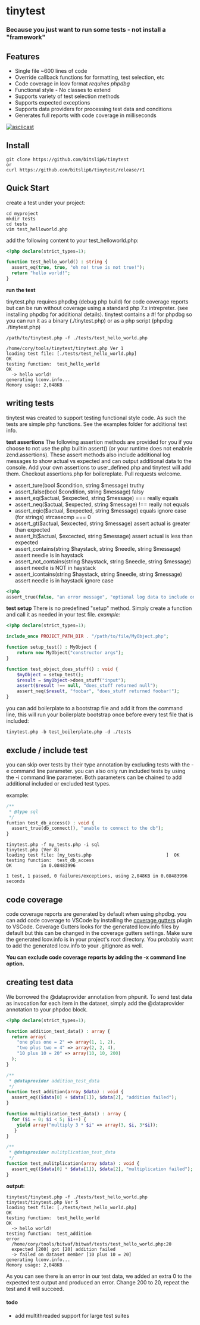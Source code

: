 # tinytest

### Because you just want to run some tests - not install a "framework"

## Features
* Single file ~600 lines of code
* Override callback functions for formatting, test selection, etc
* Code coverage in lcov format _requires phpdbg_
* Functional style - No classes to extend
* Supports variety of test selection methods
* Supports expected exceptions
* Supports data providers for processing test data and conditions
* Generates full reports with code coverage in milliseconds

[![asciicast](https://asciinema.org/a/pEnyZFEObOr2HWStjcM0SRtjb.svg)](https://asciinema.org/a/pEnyZFEObOr2HWStjcM0SRtjb)


## Install
```shell
git clone https://github.com/bitslip6/tinytest
or
curl https://github.com/bitslip6/tinytest/release/r1
```


## Quick Start
create a test under your project:
```shellsession
cd myproject
mkdir tests
cd tests
vim test_helloworld.php
```


add the following content to your test_helloworld.php:
```php
<?php declare(strict_types=1);

function test_hello_world() : string {
  assert_eq(true, true, "oh no! true is not true!");
  return "hello world!";
}
```

**run the test**

tinytest.php requires phpdbg (debug php build) for code coverage reports but can be run without coverage using a standard php 7.x intrepreter.  (see installing phpdbg for additional details). tinytest contains a #! for phpdbg so you can run it as a binary (./tinytest.php) or as a php script (phpdbg ./tinytest.php)

```ShellSession
/path/to/tinytest.php -f ./tests/test_hello_world.php

/home/cory/tools/tinytest/tinytest.php Ver 1
loading test file: [./tests/test_hello_world.php]                    OK
testing function:  test_hello_world                                  OK
  -> hello world!
generating lconv.info...
Memory usage: 2,048KB
```

## writing tests
tinytest was created to support testing functional style code.  As such the tests are simple php functions.
See the examples folder for additional test info.


**test assertions**
The following assertion methods are provided for you if you choose to not use the php builtin assert() (or your runtime does not enabnle zend.assertions).  These assert methods also include additional log messages to show actual vs expected and can output additional data to the console. Add your own assertions to user_defined.php and tinytest will add them.  Checkout assertions.php for boilereplate.  Pull requests welcome.

* assert_ture(bool $condition, string $message)  truthy
* assert_false(bool $condition, string $message) falsy
* assert_eq($actual, $expected, string $message) === really equals
* assert_neq($actual, $expected, string $message) !== really not equals
* assert_eqic($actual, $expected, string $message) equals ignore case (for strings) strcasecmp === 0
* assert_gt($actual, $excected, string $message) assert actual is greater than expected
* assert_lt($actual, $excected, string $message) assert actual is less than expected
* assert_contains(string $haystack, string $needle, string $message) assert needle is in haystack
* assert_not_contains(string $haystack, string $needle, string $message) assert needle is NOT in haystack
* assert_icontains(string $haystack, string $needle, string $message) assert needle is in haystack ignore case

```php
<?php
assert_true(false, "an error message", "optional log data to include on verbose output");
```

**test setup**
There is no predefined "setup" method.  Simply create a function and call it as needed in your test file.
_example:_
```php
<?php declare(strict_types=1);

include_once PROJECT_PATH_DIR . "/path/to/file/MyObject.php";

function setup_test() : MyObject {
    return new MyObject("constructor args");
}

function test_object_does_stuff() : void {
    $myObject = setup_test();
    $result = $myObject->does_stuff("input");
    assert($result !== null, "does_stuff returned null");
    assert_neq($result, "foobar", "does_stuff returned foobar!");
}
```

you can add boilerplate to a bootstrap file and add it from the command line, this will run your boilerplate bootstrap once before every test file that is included:
```shellsession
tinytest.php -b test_boilerplate.php -d ./tests
```

## exclude / include test
you can skip over tests by their type annotation by excluding tests with the -e command line parameter.
you can also only run included tests by using the -i command line parameter.  Both parameters can be chained to add
additional included or excluded test types.

example:
```php
/**
 * @type sql
 */
funtion test_db_access() : void {
  assert_true(db_connect(), "unable to connect to the db");
}
```

```shellsession
tinytest.php -f my_tests.php -i sql
tinytest.php (Ver 8)
loading test file: [my_tests.php                            ]  OK
testing function:  test_db_access                                    OK           in 0.08483996

1 test, 1 passed, 0 failures/exceptions, using 2,048KB in 0.08483996 seconds
```


## code coverage

code coverage reports are generated by default when using phpdbg.  you can add code coverage to VSCode by installing the [coverage gutters](https://marketplace.visualstudio.com/items?itemName=ryanluker.vscode-coverage-gutters) plugin to VSCode.  Coverage Gutters looks for the generated lcov.info files by default but this can be changed in the coverage gutters settings.  Make sure the generated lcov.info is in your project's root directory.  You probably want to add the generated lcov.info to your .gitignore as well.

__You can exclude code coverage reports by adding the -x command line option.__


## creating test data
We borrowed the @dataprovider annotation from phpunit.  To send test data as invocation for each item in the dataset, simply add the @dataprovider annotation to your phpdoc block.

```php
<?php declare(strict_types=1);

function addition_test_data() : array {
  return array(
    "one plus one = 2" => array(1, 1, 2),
    "two plus two = 4" => array(2, 2, 4),
    "10 plus 10 = 20" => array(10, 10, 200)
  );
}

/**
 * @dataprovider addition_test_data
 */
function test_addition(array $data) : void {
  assert_eq(($data[0] + $data[1]), $data[2], "addition failed");
}

function multiplication_test_data() : array {
  for ($i = 0; $i < 5; $i++) {
    yield array("multiply 3 * $i" => array(3, $i, 3*$i));
   }
}

/**
 * @dataprovider mulitplication_test_data
 */
function test_mulitplication(array $data) : void {
  assert_eq(($data[0] * $data[1]), $data[2], "multiplication failed");
}
```

**output:** 
```ShellSession
tinytest/tinytest.php -f ./tests/test_hello_world.php
tinytest/tinytest.php Ver 5
loading test file: [./tests/test_hello_world.php]                    OK
testing function:  test_hello_world                                  OK
  -> hello world!
testing function:  test_addition                                    error
  /home/cory/tools/bitwaf/bitwaf/tests/test_hello_world.php:20
  expected [200] got [20] addition failed
  -> failed on dataset member [10 plus 10 = 20]
generating lconv.info...
Memory usage: 2,048KB
```

As you can see there is an error in our test data, we added an extra 0 to the expected test output and produced an error.  Change 200 to 20, repeat the test and it will succeed.

#### todo
* add multithreaded support for large test suites

